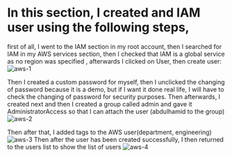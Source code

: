 # In this section, I created and IAM user using the following steps,

first of all, I went to the IAM section in my root account, then I searched for IAM in my AWS services section, then I checked that IAM is a global service as no region was specified
, afterwards I clicked on User, then create user:
![aws-1](https://github.com/Ham12-3/AWS_hands_on/assets/93613316/649d851e-74f6-4bb0-8fcf-3752b0497be2)

Then I created a custom password for myself, then I unclicked the changing of password because it is a demo, but if I want it done real life, I will have to check the changing of password for security purposes.
Then afterwards, I created next and then I created a group called admin and gave it AdministratorAccess so that I can attach the user (abdulhamid to the group)
![aws-2](https://github.com/Ham12-3/AWS_hands_on/assets/93613316/e68db637-5d7a-41f7-af87-64230fb7f617)


Then after that, I added tags to the AWS user(department, engineering)
![aws-3](https://github.com/Ham12-3/AWS_hands_on/assets/93613316/9c797251-2702-4bdf-b11e-891d900739ab)
Then after the user has been created successfully, I then returned to the users list to show the list of users
![aws-4](https://github.com/Ham12-3/AWS_hands_on/assets/93613316/2249f4ed-272f-4c13-baae-40ec13b8017c)




